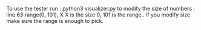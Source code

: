 To use the tester run : python3 visualizer.py
to modify the size of numbers : 
line 63 range(0, 101), X
X is the size
0, 101 is the range.. if you modify size make sure the range is enough to pick.
